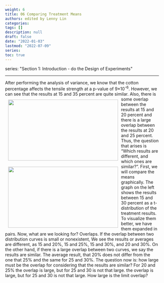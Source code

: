 ```yaml
---
weight: 6
title: 06 Comparing Treatment Means
authors: edited by Lenny Lin
categories: 
tags: []
description: null
draft: false
date: "2022-01-03"
lastmod: "2022-07-09"
series: 
toc: true
---
```


series: "Section 1: Introduction - do the Design of Experiments"

<!--more-->
---

After performing the analysis of variance, we know that the cotton percentage affects the tensile strength at a p-value of 9×10<sup>-6</sup>. However, we can see that the results at 15 and 35 percent are quite similar. 
<img width ="360" height= "200" src = "/docs/images/Screenshot 2022-07-09 110942.png" style ="float: left" HSPACE="10" VSPACE="10"/>
<img width ="360" height= "200" src = "/docs/images/Screenshot 2022-07-09 111217.png" style ="float: left" HSPACE="10" VSPACE="10"/>
Also, there is some overlap between the results at 15 and 20 percent and there is a large overlap between the results at 20 and 25 percent. Thus, the question that arises is “Which results are different, and which ones are similar?”. First, we will compare the means graphically. The graph on the left shows the results between 15 and 30 percent as a t-distribution of the treatment results. To visualize them better, we have them expanded in pairs. Now, what are we looking for? Overlaps. If the overlap between two distribution curves is small or nonexistent, We see the results or averages are different, as 15 and 20%, 15 and 25%, 15 and 30%, and 20 and 30%. On the other hand, if there is a large overlap between two curves, we say the results are similar. The average result, that 20% does not differ from the one that 25% and the same for 25 and 30%. The question now is: how large must be the overlap for considering that the results are similar? For 20 and 25% the overlap is large, but for 25 and 30 is not that large. the overlap is large, but for 25 and 30 is not that large. How large is the limit overlap? 
